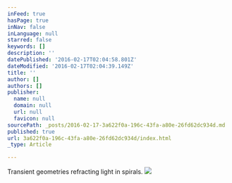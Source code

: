 ```yaml
---
inFeed: true
hasPage: true
inNav: false
inLanguage: null
starred: false
keywords: []
description: ''
datePublished: '2016-02-17T02:04:58.801Z'
dateModified: '2016-02-17T02:04:39.149Z'
title: ''
author: []
authors: []
publisher:
  name: null
  domain: null
  url: null
  favicon: null
sourcePath: _posts/2016-02-17-3a622f0a-196c-43fa-a80e-26fd62dc934d.md
published: true
url: 3a622f0a-196c-43fa-a80e-26fd62dc934d/index.html
_type: Article

---
```

Transient geometries refracting light in spirals.
![](https://the-grid-user-content.s3-us-west-2.amazonaws.com/19a1dd52-02ca-4697-b934-3a872f5cb78a.JPG)